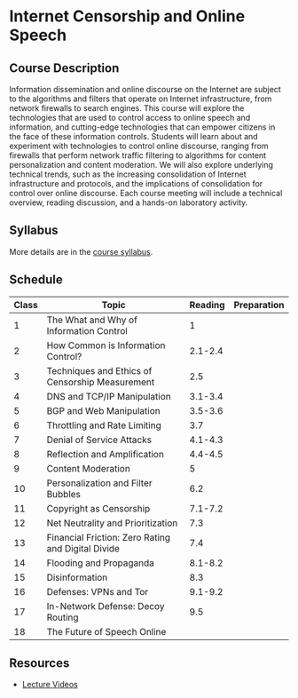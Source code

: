 # Internet Censorship and Online Speech

## Course Description 

Information dissemination and online discourse on the Internet are
subject to the algorithms and filters that operate on Internet
infrastructure, from network firewalls to search engines. This course
will explore the technologies that are used to control access to online
speech and information, and cutting-edge technologies that can empower
citizens in the face of these information controls. Students will learn
about and experiment with technologies to control online discourse,
ranging from firewalls that perform network traffic filtering to
algorithms for content personalization and content moderation. We will
also explore underlying technical trends, such as the increasing
consolidation of Internet infrastructure and protocols, and the
implications of consolidation for control over online discourse. Each
course meeting will include a technical overview, reading discussion,
and a hands-on laboratory activity.

## Syllabus

More details are in the [course syllabus](syllabus.md).

## Schedule

| Class | Topic                                               | Reading | Preparation |
|-------|-----------------------------------------------------|---------|-------------|
| 1     | The What and Why of Information Control             | 1       |             |
| 2     | How Common is Information Control?                  | 2.1-2.4 |             |
| 3     | Techniques and Ethics of Censorship Measurement     | 2.5     |             |
| 4     | DNS and TCP/IP Manipulation                         | 3.1-3.4 |             |
| 5     | BGP and Web Manipulation                            | 3.5-3.6 |             |
| 6     | Throttling and Rate Limiting                        | 3.7     |             |
| 7     | Denial of Service Attacks                           | 4.1-4.3 |             |
| 8     | Reflection and Amplification                        | 4.4-4.5 |             |
| 9     | Content Moderation                                  | 5       |             |
| 10    | Personalization and Filter Bubbles                  | 6.2     |             |
| 11    | Copyright as Censorship                             | 7.1-7.2 |             |
| 12    | Net Neutrality and Prioritization                   | 7.3     |             |
| 13    | Financial Friction: Zero Rating and Digital Divide | 7.4     |             |
| 14    | Flooding and Propaganda                             | 8.1-8.2 |             |
| 15    | Disinformation                                      | 8.3     |             |
| 16    | Defenses: VPNs and Tor                              | 9.1-9.2 |             |
| 17    | In-Network Defense: Decoy Routing                   | 9.5     |             |
| 18    | The Future of Speech Online                         |         |             |

## Resources

* [Lecture
  Videos](https://youtube.com/playlist?list=PLpherdrLyny9vAH3GUofYRu4Ig8wY9Lho)
